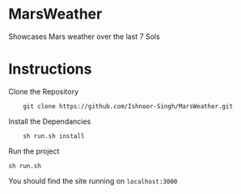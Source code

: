 # MarsWeather
Showcases Mars weather over the last 7 Sols

# Instructions
Clone the Repository
```
    git clone https://github.com/Ishnoor-Singh/MarsWeather.git
```
Install the Dependancies
```
    sh run.sh install
```
Run the project
```
sh run.sh
```
You should find the site running on `localhost:3000`